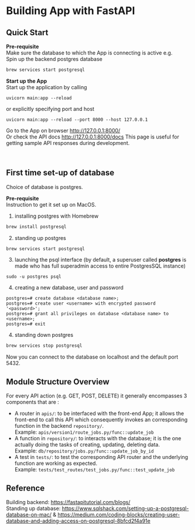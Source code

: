 # Building App with FastAPI

## Quick Start
**Pre-requisite**  
Make sure the database to which the App is connecting is active e.g.  
Spin up the backend postgres database
```sh
brew services start postgresql
```
  
**Start up the App**  
Start up the application by calling  
```
uvicorn main:app --reload
```
or explicitly specifying port and host
```
uvicorn main:app --reload --port 8000 --host 127.0.0.1
```
Go to the App on browser http://127.0.0.1:8000/  
Or check the API docs http://127.0.0.1:8000/docs This page is useful for getting sample API responses during development.

<br>

## First time set-up of database
Choice of database is postgres.  
  
**Pre-requisite**  
Instruction to get it set up on MacOS.
1) installing postgres with Homebrew
```sh
brew install postgresql
```
2) standing up postgres  
```sh
brew services start postgresql
```
3) launching the psql interface (by default, a superuser called **postgres** is made who has full superadmin access to entire PostgresSQL instance)  
```
sudo -u postgres psql
```
4) creating a new database, user and password
```
postgres=# create database <database name>;
postgres=# create user <username> with encrypted password '<password>';
postgres=# grant all privileges on database <database name> to <username>;
postgres=# exit
```
4) standing down postgres
```sh
brew services stop postgresql
```
Now you can connect to the database on localhost and the default port 5432.
  
## Module Structure Overview
For every API action (e.g. GET, POST, DELETE) it generally encompasses 3 components that are :
- A router in `apis/`: to be interfaced with the front-end App; it allows the front-end to call this API which consequently invokes an corresponding function in the backend `repository/`.  
Example: `apis/version1/route_jobs.py/func::update_job`
- A function in `repository/`: to interacts with the database; it is the one actually doing the tasks of creating, updating, deleting data.  
Example: `db/repository/jobs.py/func::update_job_by_id`
- A test in `tests/`: to test the corresponding API router and the underlying function are working as expected.  
Example: `tests/test_routes/test_jobs.py/func::test_update_job`
  
  
  
## Reference
Building backend: https://fastapitutorial.com/blogs/  
Standing up database: https://www.sqlshack.com/setting-up-a-postgresql-database-on-mac/  &  https://medium.com/coding-blocks/creating-user-database-and-adding-access-on-postgresql-8bfcd2f4a91e  